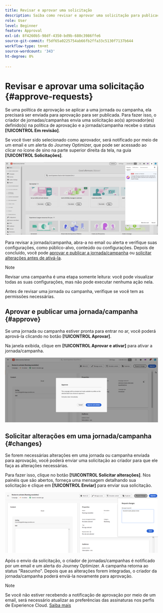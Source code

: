 ```yaml
---
title: Revisar e aprovar uma solicitação
description: Saiba como revisar e aprovar uma solicitação para publicação de jornadas e campanhas.
role: User
level: Beginner
feature: Approval
exl-id: 8f4260b5-98df-4350-bd9b-680c3986ffe6
source-git-commit: f5df65a0225754ab66fb2ffa33c5130f7137b644
workflow-type: tm+mt
source-wordcount: '343'
ht-degree: 0%

---
```


# Revisar e aprovar uma solicitação {#approve-requests}

Se uma política de aprovação se aplicar a uma jornada ou campanha, ela precisará ser enviada para aprovação para ser publicada. Para fazer isso, o criador de jornadas/campanhas envia uma solicitação ao(s) aprovador(es) definido(s) na política de aprovação e a jornada/campanha recebe o status **[!UICONTROL Em revisão]**.

Se você tiver sido selecionado como aprovador, será notificado por meio de um email e um alerta do Journey Optimizer, que pode ser acessado ao clicar no ícone de sino na parte superior direita da tela, na guia **[!UICONTROL Solicitações]**.

![](assets/request-notification.png)

Para revisar a jornada/campanha, abra-a no email ou alerta e verifique suas configurações, como público-alvo, conteúdo ou configurações.
Depois de concluído, você pode [aprovar e publicar a jornada/campanha](#approve) ou [solicitar alterações antes de ativá-la](#changes).

>[!NOTE]
>
>Revisar uma campanha é uma etapa somente leitura: você pode visualizar todas as suas configurações, mas não pode executar nenhuma ação nela.
>
>Antes de revisar uma jornada ou campanha, verifique se você tem as permissões necessárias.

## Aprovar e publicar uma jornada/campanha {#approve}

Se uma jornada ou campanha estiver pronta para entrar no ar, você poderá aprová-la clicando no botão **[!UICONTROL Aprovar]**.

Na janela exibida, clique em **[!UICONTROL Aprovar e ativar]** para ativar a jornada/campanha.

![](assets/approve-request.png)

## Solicitar alterações em uma jornada/campanha {#changes}

Se forem necessárias alterações em uma jornada ou campanha enviada para aprovação, você poderá enviar uma solicitação ao criador para que ele faça as alterações necessárias.

Para fazer isso, clique no botão **[!UICONTROL Solicitar alterações]**. Nos painéis que são abertos, forneça uma mensagem detalhando sua solicitação e clique em **[!UICONTROL Enviar]** para enviar sua solicitação.

![](assets/request-changes.png)

Após o envio da solicitação, o criador de jornadas/campanhas é notificado por um email e um alerta do Journey Optimizer. A campanha retorna ao status &quot;Rascunho&quot;. Depois que as alterações forem integradas, o criador da jornada/campanha poderá enviá-la novamente para aprovação.

>[!NOTE]
>
> Se você não estiver recebendo a notificação de aprovação por meio de um email, será necessário atualizar as preferências das assinaturas nos perfis de Experience Cloud. [Saiba mais](https://experienceleague.adobe.com/pt-br/docs/core-services/interface/features/account-preferences)

